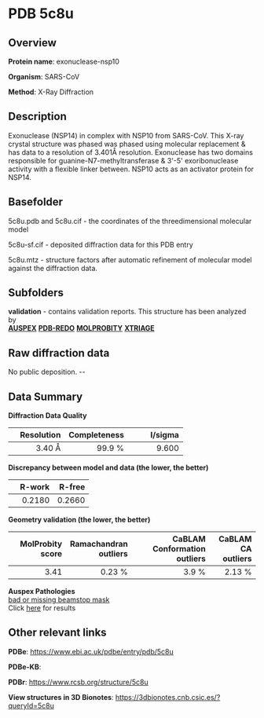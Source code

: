 # PDB 5c8u

## Overview

**Protein name**: exonuclease-nsp10

**Organism**: SARS-CoV

**Method**: X-Ray Diffraction

## Description

Exonuclease (NSP14) in complex with NSP10 from SARS-CoV. This X-ray crystal structure was phased was phased using molecular replacement & has data to a resolution of 3.401Å resolution. Exonuclease has two domains responsible for guanine-N7-methyltransferase & 3'-5' exoribonuclease activity with a flexible linker between. NSP10 acts as an activator protein for NSP14.

## Basefolder

5c8u.pdb and 5c8u.cif - the coordinates of the threedimensional molecular model

5c8u-sf.cif - deposited diffraction data for this PDB entry

5c8u.mtz - structure factors after automatic refinement of molecular model against the diffraction data.

## Subfolders





**validation** - contains validation reports. This structure has been analyzed by <br>[**AUSPEX**](https://github.com/thorn-lab/coronavirus_structural_task_force/tree/master/pdb/exonuclease-nsp10/SARS-CoV/5c8u/validation/auspex) [**PDB-REDO**](https://github.com/thorn-lab/coronavirus_structural_task_force/tree/master/pdb/exonuclease-nsp10/SARS-CoV/5c8u/validation/pdb-redo) [**MOLPROBITY**](https://github.com/thorn-lab/coronavirus_structural_task_force/tree/master/pdb/exonuclease-nsp10/SARS-CoV/5c8u/validation/molprobity) [**XTRIAGE**](https://github.com/thorn-lab/coronavirus_structural_task_force/blob/master/pdb/exonuclease-nsp10/SARS-CoV/5c8u/validation/Xtriage_output.log)   



## Raw diffraction data

No public deposition. --<br> 

## Data Summary
**Diffraction Data Quality**

|   | Resolution | Completeness| I/sigma |
|---|-------------:|----------------:|--------------:|
|   |3.40 Å|99.9  %|<img width=50/>9.600|

**Discrepancy between model and data (the lower, the better)**

|   | **R-work**| **R-free**   
|---|-------------:|----------------:|           
||  0.2180|  0.2660|

**Geometry validation (the lower, the better)**

|   |**MolProbity<br>score**| **Ramachandran<br>outliers** | **CaBLAM<br>Conformation outliers** | **CaBLAM<br>CA outliers** |
|---|-------------:|----------------:|----------------:|----------------:|
||  3.41|  0.23 %|3.9 %|2.13 %|

**Auspex Pathologies**<br> [bad or missing beamstop mask](https://www.auspex.de/pathol/#2)<br>Click [here](https://github.com/thorn-lab/coronavirus_structural_task_force/blob/master/pdb/exonuclease-nsp10/SARS-CoV/5c8u/validation/auspex/5c8u_auspex_comments.txt)  for results

 



## Other relevant links 
**PDBe**:  https://www.ebi.ac.uk/pdbe/entry/pdb/5c8u

**PDBe-KB**:  
 
**PDBr**: https://www.rcsb.org/structure/5c8u 

**View structures in 3D Bionotes**: https://3dbionotes.cnb.csic.es/?queryId=5c8u

